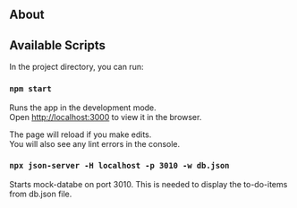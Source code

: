 ## About



## Available Scripts

In the project directory, you can run:

### `npm start`

Runs the app in the development mode.\
Open [http://localhost:3000](http://localhost:3000) to view it in the browser.

The page will reload if you make edits.\
You will also see any lint errors in the console.

### `npx json-server -H localhost -p 3010 -w db.json`

Starts mock-databe on port 3010.
This is needed to display the to-do-items from db.json file.
